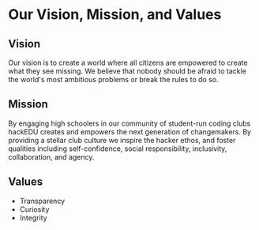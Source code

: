 # Our Vision, Mission, and Values

## Vision

Our vision is to create a world where all citizens are empowered to create what
they see missing. We believe that nobody should be afraid to tackle the world's
most ambitious problems or break the rules to do so.

## Mission

By engaging high schoolers in our community of student-run coding clubs hackEDU
creates and empowers the next generation of changemakers. By providing a stellar
club culture we inspire the hacker ethos, and foster qualities including
self-confidence, social responsibility, inclusivity, collaboration, and agency.

## Values

- Transparency
- Curiosity
- Integrity
